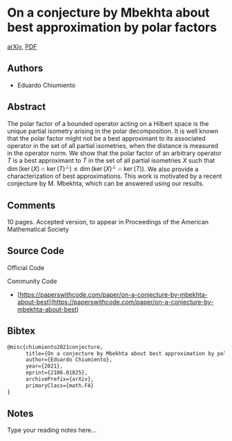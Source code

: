 
# On a conjecture by Mbekhta about best approximation by polar factors

[arXiv](https://arxiv.org/abs/2106.01825), [PDF](https://arxiv.org/pdf/2106.01825.pdf)

## Authors

- Eduardo Chiumiento

## Abstract

The polar factor of a bounded operator acting on a Hilbert space is the unique partial isometry arising in the polar decomposition. It is well known that the polar factor might not be a best approximant to its associated operator in the set of all partial isometries, when the distance is measured in the operator norm. We show that the polar factor of an arbitrary operator $T$ is a best approximant to $T$ in the set of all partial isometries $X$ such that $\dim (\ker(X)\cap \ker(T)^\perp)\leq \dim (\ker(X)^\perp\cap \ker(T))$. We also provide a characterization of best approximations. This work is motivated by a recent conjecture by M. Mbekhta, which can be answered using our results.

## Comments

10 pages. Accepted version, to appear in Proceedings of the American Mathematical Society

## Source Code

Official Code



Community Code

- [https://paperswithcode.com/paper/on-a-conjecture-by-mbekhta-about-best](https://paperswithcode.com/paper/on-a-conjecture-by-mbekhta-about-best)

## Bibtex

```tex
@misc{chiumiento2021conjecture,
      title={On a conjecture by Mbekhta about best approximation by polar factors}, 
      author={Eduardo Chiumiento},
      year={2021},
      eprint={2106.01825},
      archivePrefix={arXiv},
      primaryClass={math.FA}
}
```

## Notes

Type your reading notes here...

